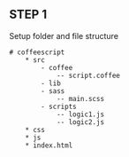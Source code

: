 
## STEP 1
Setup folder and file structure

    # coffeescript
        * src
            - coffee
                -- script.coffee
            - lib
            - sass
                -- main.scss
            - scripts
                -- logic1.js
                -- logic2.js
        * css
        * js
        * index.html
